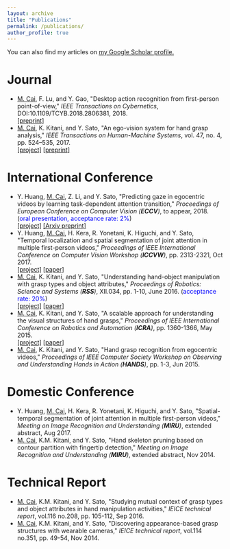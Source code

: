 ```yaml
---
layout: archive
title: "Publications"
permalink: /publications/
author_profile: true
---
```


You can also find my articles on <u><a href="https://scholar.google.com/citations?user=lmUOLU8AAAAJ&hl=ja">
my Google Scholar profile</a>.</u>

Journal
======
* <u>M. Cai</u>, F. Lu, and Y. Gao, &quot;Desktop action recognition from first-person point-of-view,&quot; <i>IEEE Transactions on Cybernetics</i>, DOI:10.1109/TCYB.2018.2806381, 2018.  
[[preprint]](/files/CLG_TCYB2018.pdf)
* <u>M. Cai</u>, K. Kitani, and Y. Sato, &quot;An ego-vision system for hand grasp analysis,&quot; <i>IEEE Transactions
on Human-Machine Systems</i>, vol. 47, no. 4, pp. 524–535, 2017.  
[[project]](https://cai-mj.github.io/project/visual_grasp_analysis)
[[preprint]](/files/CKS_THMS2017.pdf)

International Conference
======
* Y. Huang, <u>M. Cai</u>, Z. Li, and Y. Sato, &quot;Predicting gaze in egocentric videos by learning task-dependent attention transition,&quot; <i>Proceedings of European Conference on Computer Vision (**ECCV**)</i>, to appear, 2018. (<font color="blue">oral presentation, acceptance rate: 2%</font>)  
[[project]](https://cai-mj.github.io/project/egocentric_gaze_prediction)
[[Arxiv preprint]](/files/HCLS_eccv_arxiv2018.pdf)
* Y. Huang, <u>M. Cai</u>, H. Kera, R. Yonetani, K. Higuchi, and Y. Sato, &quot;Temporal localization and spatial segmentation of joint attention in multiple first-person videos,&quot; <i>Proceedings of IEEE International Conference on Computer Vision Workshop (**ICCVW**)</i>, pp. 2313-2321, Oct 2017.  
[[project]](https://cai-mj.github.io/project/joint_attention_discovery)
[[paper]](/files/HC_ICCVW2017_poster.pdf)
* <u>M. Cai</u>, K. Kitani, and Y. Sato, &quot;Understanding hand-object manipulation with grasp types and object attributes,&quot; <i>Proceedings of Robotics: Science and Systems (**RSS**)</i>, XII.034, pp. 1-10, June 2016. (<font color="blue">acceptance rate: 20%</font>)  
[[project]](https://cai-mj.github.io/project/hand_manipulation_understanding)
[[paper]](/files/CKS_RSS2016.pdf)
* <u>M. Cai</u>, K. Kitani, and Y. Sato, &quot;A scalable approach for understanding the visual structures of hand grasps,&quot; <i>Proceedings of IEEE International Conference on Robotics and Automation (**ICRA**)</i>, pp. 1360-1366, May 2015.  
[[project]](https://cai-mj.github.io/project/visual_grasp_analysis)
[[paper]](/files/CKS_ICRA2015.pdf)
* <u>M. Cai</u>, K. Kitani, and Y. Sato, &quot;Hand grasp recognition from egocentric videos,&quot; <i>Proceedings of IEEE Computer Society Workshop on Observing and Understanding Hands in Action (**HANDS**)</i>, pp. 1-3, Jun 2015.

Domestic Conference
======
* Y. Huang, <u>M. Cai</u>, H. Kera, R. Yonetani, K. Higuchi, and Y. Sato, &quot;Spatial-temporal segmentation of joint attention in multiple first-person videos,&quot; <i>Meeting on Image Recognition and Understanding (**MIRU**)</i>, extended abstract, Aug 2017.
* <u>M. Cai</u>, K.M. Kitani, and Y. Sato, &quot;Hand skeleton pruning based on contour partition with fingertip
detection,&quot; <i>Meeting on Image Recognition and Understanding (**MIRU**)</i>, extended abstract, Nov 2014.

Technical Report
======
* <u>M. Cai</u>, K.M. Kitani, and Y. Sato, &quot;Studying mutual context of grasp types and object attributes in hand manipulation activities,&quot; <i>IEICE technical report</i>, vol.116 no.208, pp. 105-112, Sep 2016.
* <u>M. Cai</u>, K.M. Kitani, and Y. Sato, &quot;Discovering appearance-based grasp structures with wearable cameras,&quot; <i>IEICE technical report</i>, vol.114 no.351, pp. 49-54, Nov 2014.
